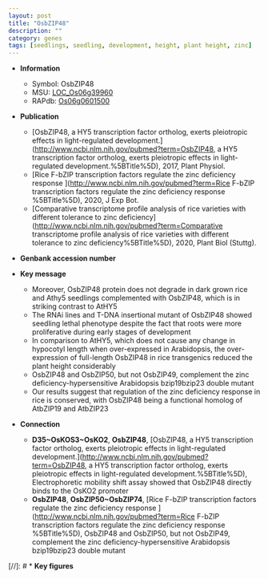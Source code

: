 ```yaml
---
layout: post
title: "OsbZIP48"
description: ""
category: genes
tags: [seedlings, seedling, development, height, plant height, zinc]
---
```


* **Information**  
    + Symbol: OsbZIP48  
    + MSU: [LOC_Os06g39960](http://rice.uga.edu/cgi-bin/ORF_infopage.cgi?orf=LOC_Os06g39960)  
    + RAPdb: [Os06g0601500](https://rapdb.dna.affrc.go.jp/locus/?name=Os06g0601500)  

* **Publication**  
    + [OsbZIP48, a HY5 transcription factor ortholog, exerts pleiotropic effects in light-regulated development.](http://www.ncbi.nlm.nih.gov/pubmed?term=OsbZIP48, a HY5 transcription factor ortholog, exerts pleiotropic effects in light-regulated development.%5BTitle%5D), 2017, Plant Physiol.
    + [Rice F-bZIP transcription factors regulate the zinc deficiency response ](http://www.ncbi.nlm.nih.gov/pubmed?term=Rice F-bZIP transcription factors regulate the zinc deficiency response %5BTitle%5D), 2020, J Exp Bot.
    + [Comparative transcriptome profile analysis of rice varieties with different tolerance to zinc deficiency](http://www.ncbi.nlm.nih.gov/pubmed?term=Comparative transcriptome profile analysis of rice varieties with different tolerance to zinc deficiency%5BTitle%5D), 2020, Plant Biol (Stuttg).

* **Genbank accession number**  

* **Key message**  
    + Moreover, OsbZIP48 protein does not degrade in dark grown rice and Athy5 seedlings complemented with OsbZIP48, which is in striking contrast to AtHY5
    + The RNAi lines and T-DNA insertional mutant of OsbZIP48 showed seedling lethal phenotype despite the fact that roots were more proliferative during early stages of development
    + In comparison to AtHY5, which does not cause any change in hypocotyl length when over-expressed in Arabidopsis, the over-expression of full-length OsbZIP48 in rice transgenics reduced the plant height considerably
    + OsbZIP48 and OsbZIP50, but not OsbZIP49, complement the zinc deficiency-hypersensitive Arabidopsis bzip19bzip23 double mutant
    + Our results suggest that regulation of the zinc deficiency response in rice is conserved, with OsbZIP48 being a functional homolog of AtbZIP19 and AtbZIP23

* **Connection**  
    + __D35~OsKOS3~OsKO2__, __OsbZIP48__, [OsbZIP48, a HY5 transcription factor ortholog, exerts pleiotropic effects in light-regulated development.](http://www.ncbi.nlm.nih.gov/pubmed?term=OsbZIP48, a HY5 transcription factor ortholog, exerts pleiotropic effects in light-regulated development.%5BTitle%5D),  Electrophoretic mobility shift assay showed that OsbZIP48 directly binds to the OsKO2 promoter
    + __OsbZIP48__, __OsbZIP50~OsbZIP74__, [Rice F-bZIP transcription factors regulate the zinc deficiency response ](http://www.ncbi.nlm.nih.gov/pubmed?term=Rice F-bZIP transcription factors regulate the zinc deficiency response %5BTitle%5D),  OsbZIP48 and OsbZIP50, but not OsbZIP49, complement the zinc deficiency-hypersensitive Arabidopsis bzip19bzip23 double mutant

[//]: # * **Key figures**  


